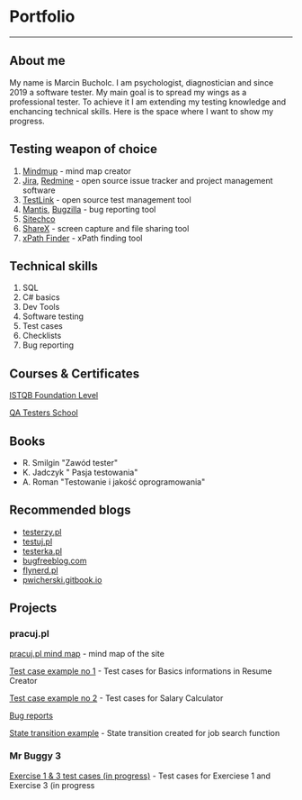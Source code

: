 # Portfolio
-----------
## About me
My name is Marcin Bucholc. I am psychologist, diagnostician and since 2019 a software tester. My main goal is to spread my wings as a professional tester. To achieve it I am extending my testing knowledge and enchancing technical skills. Here is the space where I want to show my progress.

## Testing weapon of choice
1. [Mindmup](https://www.mindmup.com/) - mind map creator
2. [Jira](https://www.atlassian.com/software/jira0), [Redmine](https://www.redmine.org/projects/redmine/wiki) - open source issue tracker and project management software
3. [TestLink](http://testlink.org/) - open source test management tool
4. [Mantis](https://www.mantisbt.org/), [Bugzilla](https://www.bugzilla.org/) - bug reporting tool
5. [Sitechco]()
6. [ShareX](https://getsharex.com/) - screen capture and file sharing tool
7. [xPath Finder](https://chrome.google.com/webstore/detail/xpath-finder/ihnknokegkbpmofmafnkoadfjkhlogph) - xPath finding tool

## Technical skills
1. SQL
2. C# basics
3. Dev Tools
4. Software testing
5. Test cases
6. Checklists
7. Bug reporting

## Courses & Certificates

[ISTQB Foundation Level](https://sjsi.org/nowy-sylabus-istqb-certyfikowany-tester-poziom-podstawowy-2018/)

[QA Testers School](https://qa-courses.com/szkola-testerow/)

## Books

* R. Smilgin "Zawód tester"
* K. Jadczyk " Pasja testowania"
* A. Roman "Testowanie i jakość oprogramowania"

## Recommended blogs

* [testerzy.pl](www.testerzy.pl)
* [testuj.pl](https://testuj.pl/blog/)
* [testerka.pl](http://testerka.pl/)
* [bugfreeblog.com](https://bugfreeblog.com/)
* [flynerd.pl](https://www.flynerd.pl/)
* [pwicherski.gitbook.io](https://pwicherski.gitbook.io/testowanie-oprogramowania/)

## Projects

### pracuj.pl

[pracuj.pl mind map](https://drive.google.com/file/d/13D-q8j7EQwQP7Hs1pCDXK8ByGU-nYBIJ/view?usp=sharing) - mind map of the site

[Test case example no 1](https://drive.google.com/file/d/1bNCd1GOd7HNieE_N9fv1X4LZJlcgi5wk/view?usp=sharing) - Test cases for Basics informations in Resume Creator

[Test case example no 2](https://drive.google.com/file/d/1u6Pt9Rwj3HD-9yL-ekci1GkvkY1jFiPO/view?usp=sharing) - Test cases for Salary Calculator

[Bug reports](https://drive.google.com/file/d/11XuiA1S0vMyTyISBLAMXfTjJ6FNp64sx/view?usp=sharing)

[State transition example](https://drive.google.com/file/d/12wux2GDbyg2C0xfurU1kFQmIFH2y39jR/view?usp=sharing) - State transition created for job search function


### Mr Buggy 3

[Exercise 1 & 3 test cases (in progress)](https://drive.google.com/file/d/1M0P_iDyd8QhXl4kbvjR31xMX-ecbOvMa/view?usp=sharing) - Test cases for Exerciese 1 and Exercise 3 (in progress
